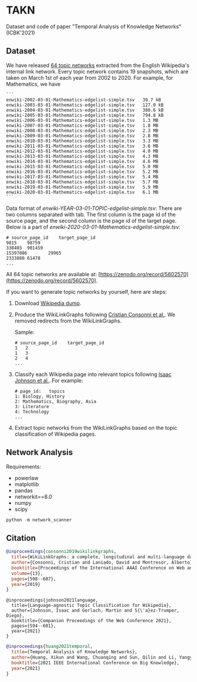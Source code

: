# TAKN
Dataset and code of  paper "Temporal Analysis of Knowledge Networks" (ICBK'2021)

## Dataset

We have released [64 topic networks](https://zenodo.org/record/5602570) extracted from the English Wikipedia's internal link network. Every topic network contains 19 snapshots, which are taken on March 1st of each year from 2002 to 2020. For example, for Mathematics, we have

    ```
    enwiki-2002-03-01-Mathematics-edgelist-simple.tsv   39.7 kB
    enwiki-2003-03-01-Mathematics-edgelist-simple.tsv   127.0 kB
    enwiki-2004-03-01-Mathematics-edgelist-simple.tsv   380.6 kB
    enwiki-2005-03-01-Mathematics-edgelist-simple.tsv   794.8 kB
    enwiki-2006-03-01-Mathematics-edgelist-simple.tsv   1.3 MB
    enwiki-2007-03-01-Mathematics-edgelist-simple.tsv   1.8 MB
    enwiki-2008-03-01-Mathematics-edgelist-simple.tsv   2.3 MB
    enwiki-2009-03-01-Mathematics-edgelist-simple.tsv   2.8 MB
    enwiki-2010-03-01-Mathematics-edgelist-simple.tsv   3.3 MB
    enwiki-2011-03-01-Mathematics-edgelist-simple.tsv   3.6 MB
    enwiki-2012-03-01-Mathematics-edgelist-simple.tsv   4.0 MB
    enwiki-2013-03-01-Mathematics-edgelist-simple.tsv   4.3 MB
    enwiki-2014-03-01-Mathematics-edgelist-simple.tsv   4.6 MB
    enwiki-2015-03-01-Mathematics-edgelist-simple.tsv   5.0 MB
    enwiki-2016-03-01-Mathematics-edgelist-simple.tsv   5.2 MB
    enwiki-2017-03-01-Mathematics-edgelist-simple.tsv   5.4 MB
    enwiki-2018-03-01-Mathematics-edgelist-simple.tsv   5.7 MB
    enwiki-2019-03-01-Mathematics-edgelist-simple.tsv   5.9 MB
    enwiki-2020-03-01-Mathematics-edgelist-simple.tsv   6.1 MB 
    ```

Data format of *enwiki-YEAR-03-01-TOPIC-edgelist-simple.tsv*: There are two columns separated with tab. The first column is the page id of the source page, and the second column is the page id of the target page. Below is a part of *enwiki-2020-03-01-Mathematics-edgelist-simple.tsv*:

```
# source_page_id    target_page_id
9815    98759
338403  901459
15397886        29965
2333880 61478
...
```

All 64 topic networks are available at: [https://zenodo.org/record/5602570](https://zenodo.org/record/5602570).

If you want to generate topic networks by yourself, here are steps:

1. Download [Wikipedia dump](https://dumps.wikimedia.org/enwiki/).

1. Produce the WikiLinkGraphs following [Cristian Consonni et al.](https://ojs.aaai.org/index.php/ICWSM/article/view/3257). We removed redirects from the WikiLinkGraphs.

    Sample:
    ```
    # source_page_id    target_page_id
    1   2
    1   3
    2   4
    ...
    ```

1. Classify each Wikipedia page into relevant topics following [Isaac Johnson et al.](https://dl.acm.org/doi/abs/10.1145/3442442.3452347?casa_token=igZ5MeIls-MAAAAA:ogc6WmjHFT-nj6y5w3Z7J3wTGX5nJgPNziFNe8mJG6OPLkAiDIssKcFaZYNnd-juqWD7GPfhc5oriQ). For example:

    ```
    # page_id:   topics
    1: Biology, History
    2: Mathematics, Biography, Asia
    3: Literature
    4: Technology
    ...
    ```

1. Extract topic networks from the WikiLinkGraphs based on the topic classification of Wikipedia pages.

## Network Analysis

Requirements:
- powerlaw
- matplotlib
- pandas
- networkit==8.0
- numpy
- scipy

```python
python -m network_scanner
```

## Citation

```bibtex
@inproceedings{consonni2019wikilinkgraphs,
  title={WikiLinkGraphs: a complete, longitudinal and multi-language dataset of the Wikipedia link networks},
  author={Consonni, Cristian and Laniado, David and Montresor, Alberto},
  booktitle={Proceedings of the International AAAI Conference on Web and Social Media},
  volume={13},
  pages={598--607},
  year={2019}
}
```

```
@inproceedings{johnson2021language,
  title={Language-agnostic Topic Classification for Wikipedia},
  author={Johnson, Isaac and Gerlach, Martin and S{\'a}ez-Trumper, Diego},
  booktitle={Companion Proceedings of the Web Conference 2021},
  pages={594--601},
  year={2021}
}
```

```bibtex
@inproceedings{huang2021temporal,
  title={Temporal Analysis of Knowledge Networks},
  author={Huang, Xikun and Wang, Chuanqing and Sun, Qilin and Li, Yangyang and Li, Weizhuo},
  booktitle={2021 IEEE International Conference on Big Knowledge},
  year={2021}
}
```
